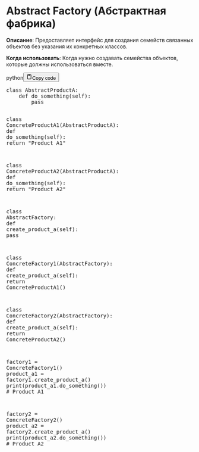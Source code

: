 <h1>Abstract Factory (Абстрактная фабрика)</h1>
<p><strong>Описание</strong>: Предоставляет интерфейс для создания семейств связанных объектов без указания их конкретных классов.</p>
<p><strong>Когда использовать</strong>: Когда нужно создавать семейства объектов, которые должны использоваться вместе.</p>
<div class="code_element"><div class="lang_line"><text>python</text><button class="copy_code_button" onclick="CopyCode(this)"><svg style="width: 1.2em;height: 1.2em;" aria-hidden="true" xmlns="http://www.w3.org/2000/svg" fill="none" viewBox="0 0 24 24"><path stroke="currentColor" stroke-linecap="round" stroke-linejoin="round" stroke-width="2" d="M15 4h3a1 1 0 0 1 1 1v15a1 1 0 0 1-1 1H6a1 1 0 0 1-1-1V5a1 1 0 0 1 1-1h3m0 3h6m-5-4v4h4V3h-4Z"/></svg><text>Copy code</text></button></div><div class="code language-python"><div class="highlight"><pre><span></span><span class="k">class</span> <span class="nc">AbstractProductA</span><span class="p">:</span>
    <span class="k">def</span> <span class="nf">do_something</span><span class="p">(</span><span class="bp">self</span><span class="p">):</span>
        <span class="k">pass</span>

<span class="k">class</span> <span class="nc">ConcreteProductA1</span><span class="p">(</span><span class="n">AbstractProductA</span><span class="p">):</span>
    <span class="k">def</span> <span class="nf">do_something</span><span class="p">(</span><span class="bp">self</span><span class="p">):</span>
        <span class="k">return</span> <span class="s2">&quot;Product A1&quot;</span>

<span class="k">class</span> <span class="nc">ConcreteProductA2</span><span class="p">(</span><span class="n">AbstractProductA</span><span class="p">):</span>
    <span class="k">def</span> <span class="nf">do_something</span><span class="p">(</span><span class="bp">self</span><span class="p">):</span>
        <span class="k">return</span> <span class="s2">&quot;Product A2&quot;</span>

<span class="k">class</span> <span class="nc">AbstractFactory</span><span class="p">:</span>
    <span class="k">def</span> <span class="nf">create_product_a</span><span class="p">(</span><span class="bp">self</span><span class="p">):</span>
        <span class="k">pass</span>

<span class="k">class</span> <span class="nc">ConcreteFactory1</span><span class="p">(</span><span class="n">AbstractFactory</span><span class="p">):</span>
    <span class="k">def</span> <span class="nf">create_product_a</span><span class="p">(</span><span class="bp">self</span><span class="p">):</span>
        <span class="k">return</span> <span class="n">ConcreteProductA1</span><span class="p">()</span>

<span class="k">class</span> <span class="nc">ConcreteFactory2</span><span class="p">(</span><span class="n">AbstractFactory</span><span class="p">):</span>
    <span class="k">def</span> <span class="nf">create_product_a</span><span class="p">(</span><span class="bp">self</span><span class="p">):</span>
        <span class="k">return</span> <span class="n">ConcreteProductA2</span><span class="p">()</span>

<span class="n">factory1</span> <span class="o">=</span> <span class="n">ConcreteFactory1</span><span class="p">()</span>
<span class="n">product_a1</span> <span class="o">=</span> <span class="n">factory1</span><span class="o">.</span><span class="n">create_product_a</span><span class="p">()</span>
<span class="nb">print</span><span class="p">(</span><span class="n">product_a1</span><span class="o">.</span><span class="n">do_something</span><span class="p">())</span>  <span class="c1"># Product A1</span>

<span class="n">factory2</span> <span class="o">=</span> <span class="n">ConcreteFactory2</span><span class="p">()</span>
<span class="n">product_a2</span> <span class="o">=</span> <span class="n">factory2</span><span class="o">.</span><span class="n">create_product_a</span><span class="p">()</span>
<span class="nb">print</span><span class="p">(</span><span class="n">product_a2</span><span class="o">.</span><span class="n">do_something</span><span class="p">())</span>  <span class="c1"># Product A2</span>
</pre></div></div></div>